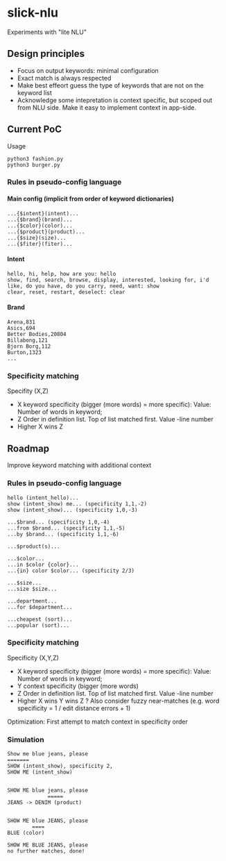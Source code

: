 # slick-nlu

Experiments with "lite NLU"

## Design principles

- Focus on output keywords: minimal configuration
- Exact match is always respected
- Make best effeort guess the type of keywords that are not on the keyword list
- Acknowledge some intepretation is context specific, but scoped out from NLU side. Make it easy to implement context in app-side.

## Current PoC

Usage
```
python3 fashion.py
python3 burger.py
```

### Rules in pseudo-config language

#### Main config (implicit from order of keyword dictionaries)
```
...{$intent}(intent)...
...{$brand}(brand)...
...{$color}(color)...
...{$product}(product)...
...{$size}(size)...
...{$fiter}(fiter)...
```

#### Intent
```
hello, hi, help, how are you: hello
show, find, search, browse, display, interested, looking for, i'd like, do you have, do you carry, need, want: show
clear, reset, restart, deselect: clear
```

#### Brand
```
Arena,831
Asics,694
Better Bodies,20804
Billabong,121
Bjorn Borg,112
Burton,1323
...
```

### Specificity matching

Specifity (X,Z)

- X keyword specificity (bigger (more words) = more specific): Value: Number of words in keyword;
- Z Order in definition list. Top of list matched first. Value -line number
- Higher X wins Z


## Roadmap

Improve keyword matching with additional context

### Rules in pseudo-config language

```
hello (intent_hello)...
show (intent_show) me... (specificity 1,1,-2)
show (intent_show)... (specificity 1,0,-3)

...$brand... (specificity 1,0,-4)
...from $brand... (specificity 1,1,-5)
...by $brand... (specificity 1,1,-6)

...$product(s)...

...$color...
...in $color {color}...
...{in} color $color... (specificity 2/3)

...$size...
...size $size...

...department...
...for $department...

...cheapest (sort)...
...popular (sort)...
```

### Specificity matching

Specificity (X,Y,Z)

- X keyword specificity (bigger (more words) = more specific): Value: Number of words in keyword;
- Y context specificity (bigger (more words)
- Z Order in definition list. Top of list matched first. Value -line number
- Higher X wins Y wins Z
? Also consider fuzzy near-matches (e.g. word specificity = 1 / edit distance errors + 1)

Optimization: First attempt to match context in specificity order

### Simulation

```
Show me blue jeans, please
=======
SHOW (intent_show), specificity 2,
SHOW ME (intent_show)


SHOW ME blue jeans, please
             =====
JEANS -> DENIM (product)


SHOW ME blue JEANS, please
        ====
BLUE (color)

SHOW ME BLUE JEANS, please
no further matches, done!
```
